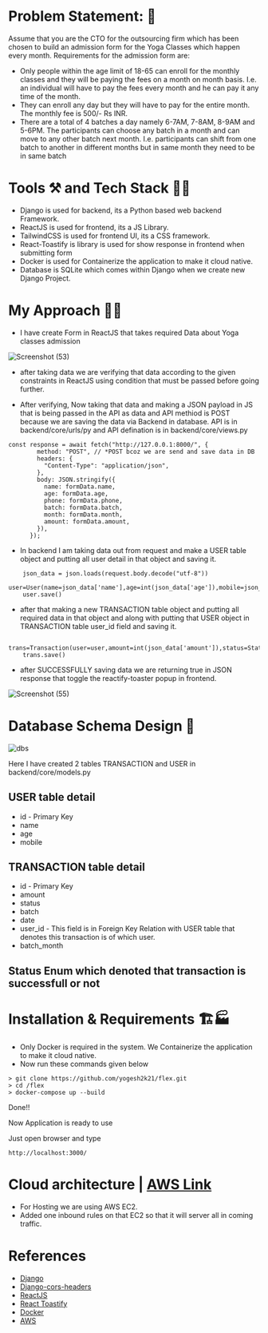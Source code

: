 # Problem Statement: 📃
Assume that you are the CTO for the outsourcing firm which has been chosen to build an
admission form for the Yoga Classes which happen every month.
Requirements for the admission form are:

- Only people within the age limit of 18-65 can enroll for the monthly classes and they will
be paying the fees on a month on month basis. I.e. an individual will have to pay the fees
every month and he can pay it any time of the month.
- They can enroll any day but they will have to pay for the entire month. The monthly fee is
500/- Rs INR.
- There are a total of 4 batches a day namely 6-7AM, 7-8AM, 8-9AM and 5-6PM. The
participants can choose any batch in a month and can move to any other batch next
month. I.e. participants can shift from one batch to another in different months but in
same month they need to be in same batch

# Tools ⚒️ and Tech Stack 🧑‍💻
- Django is used for backend, its a Python based web backend Framework.
- ReactJS is used for frontend, its a JS Library.
- TailwindCSS is used for frontend UI, its a CSS framework.
- React-Toastify is library is used for show response in frontend when submitting form
- Docker is used for Containerize the application to make it cloud native.
- Database is SQLite which comes within Django when we create new Django Project.

# My Approach 🎯💡
- I have create Form in ReactJS that takes required Data about Yoga classes admission

![Screenshot (53)](https://user-images.githubusercontent.com/52989607/206984230-1ebccabe-dfe0-4723-a329-79b244dd47af.png)

- after taking data we are verifying that data according to the given constraints in ReactJS using condition that must be passed before going further.

- After verifying, Now taking that data and making a JSON payload in JS that is being passed in the API as data and API methiod is POST because we are saving the data via Backend in database. API is in backend/core/urls/py and API defination is in backend/core/views.py

```
const response = await fetch("http://127.0.0.1:8000/", {
        method: "POST", // *POST bcoz we are send and save data in DB
        headers: {
          "Content-Type": "application/json",
        },
        body: JSON.stringify({
          name: formData.name,
          age: formData.age,
          phone: formData.phone,
          batch: formData.batch,
          month: formData.month,
          amount: formData.amount,
        }),
      });
```

- In backend I am taking data out from request and make a USER table object and putting all user detail in that object and saving it.
```
    json_data = json.loads(request.body.decode("utf-8"))
    user=User(name=json_data['name'],age=int(json_data['age']),mobile=json_data['phone'])
    user.save()
```
- after that making a new TRANSACTION table object and putting all required data in that object and along with putting that USER object in TRANSACTION table user_id field and saving it.

```
    trans=Transaction(user=user,amount=int(json_data['amount']),status=Status.SUCCESSFULL,batch=json_data['batch'],batch_month=json_data['month'])
    trans.save()
```
- after SUCCESSFULLY saving data we are returning true in JSON response that toggle the reactify-toaster popup in frontend.

![Screenshot (55)](https://user-images.githubusercontent.com/52989607/206984267-23622434-54c1-4129-8455-5bee33b777e2.png)

# Database Schema Design 💾

![dbs](https://user-images.githubusercontent.com/52989607/206984328-f164d152-1b3e-473d-8379-b876777f1d25.png)

Here I have created 2 tables TRANSACTION and USER in backend/core/models.py

## USER table detail
- id - Primary Key
- name
- age
- mobile

## TRANSACTION table detail
- id - Primary Key
- amount
- status
- batch
- date
- user_id - This field is in Foreign Key Relation with USER table that denotes this transaction is of which user.
- batch_month

## Status Enum which denoted that transaction is successfull or not

# Installation & Requirements 🏗️🏭
- Only Docker is required in the system. We Containerize the application to make it cloud native.
- Now run these commands given below
```
> git clone https://github.com/yogesh2k21/flex.git
> cd /flex
> docker-compose up --build
```
Done!!

Now Application is ready to use

Just open browser and type
```
http://localhost:3000/
```

# Cloud architecture | [AWS Link](http://43.205.216.35:3000/)
- For Hosting we are using AWS EC2.
- Added one inbound rules on that EC2 so that it will server all in coming traffic.

# References
- [Django](https://www.djangoproject.com/)
- [Django-cors-headers](https://pypi.org/project/django-cors-headers/)
- [ReactJS](https://reactjs.org/docs/getting-started.html)
- [React Toastify](https://www.npmjs.com/package/react-toastify)
- [Docker](https://docs.docker.com/)
- [AWS](https://aws.amazon.com/documentation-overview/ec2/)
